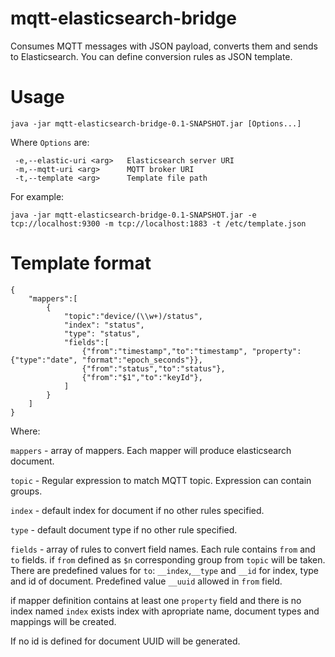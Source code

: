 # mqtt-elasticsearch-bridge
Consumes MQTT messages with JSON payload, converts them and sends to Elasticsearch. You can define conversion rules as JSON template.
# Usage
```
java -jar mqtt-elasticsearch-bridge-0.1-SNAPSHOT.jar [Options...]
```
Where `Options` are:
```
 -e,--elastic-uri <arg>   Elasticsearch server URI
 -m,--mqtt-uri <arg>      MQTT broker URI
 -t,--template <arg>      Template file path
```
For example:
```
java -jar mqtt-elasticsearch-bridge-0.1-SNAPSHOT.jar -e tcp://localhost:9300 -m tcp://localhost:1883 -t /etc/template.json
```
# Template format
```
{
    "mappers":[
        {
            "topic":"device/(\\w+)/status",
            "index": "status",
            "type": "status",
            "fields":[
                {"from":"timestamp","to":"timestamp", "property":{"type":"date", "format":"epoch_seconds"}},
                {"from":"status","to":"status"},
                {"from":"$1","to":"keyId"},
            ]
        }
    ]
}
```
Where:

`mappers` - array of mappers. Each mapper will produce elasticsearch document.

`topic` - Regular expression to match MQTT topic. Expression can contain groups.

`index` - default index for document if no other rules specified.

`type` - default document type if no other rule specified.

`fields` - array of rules to convert field names. Each rule contains `from` and `to` fields.
if `from` defined as `$n` corresponding group from `topic` will be taken.
There are predefined values for `to`: `__index`,`__type` and `__id` for index, type and id of document. 
Predefined value `__uuid` allowed in `from` field. 

if mapper definition contains at least one `property` field and there is no index named `index` exists index with apropriate name, document types and mappings will be created.

If no id is defined for document UUID will be generated.
 
